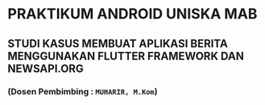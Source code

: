 # PRAKTIKUM ANDROID UNISKA MAB

## STUDI KASUS MEMBUAT APLIKASI BERITA MENGGUNAKAN FLUTTER FRAMEWORK DAN NEWSAPI.ORG

### (Dosen Pembimbing : `MUHARIR, M.Kom`)
